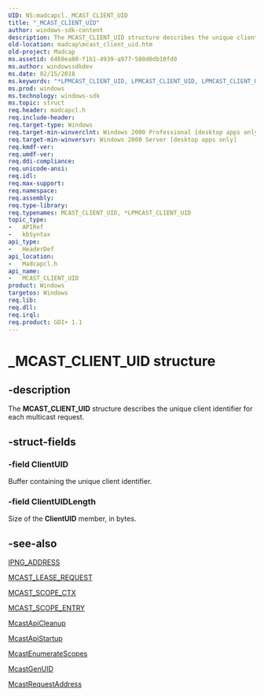 ```yaml
---
UID: NS:madcapcl._MCAST_CLIENT_UID
title: "_MCAST_CLIENT_UID"
author: windows-sdk-content
description: The MCAST_CLIENT_UID structure describes the unique client identifier for each multicast request.
old-location: madcap\mcast_client_uid.htm
old-project: Madcap
ms.assetid: 6460ea80-f1b1-4939-a977-580d0db10fd0
ms.author: windowssdkdev
ms.date: 02/15/2018
ms.keywords: "*LPMCAST_CLIENT_UID, LPMCAST_CLIENT_UID, LPMCAST_CLIENT_UID structure pointer [MADCAP], MCAST_CLIENT_UID, MCAST_CLIENT_UID structure [MADCAP], _MCAST_CLIENT_UID, _mdhcp_mcast_client_uid, madcap.mcast_client_uid, madcapcl/LPMCAST_CLIENT_UID, madcapcl/MCAST_CLIENT_UID"
ms.prod: windows
ms.technology: windows-sdk
ms.topic: struct
req.header: madcapcl.h
req.include-header: 
req.target-type: Windows
req.target-min-winverclnt: Windows 2000 Professional [desktop apps only]
req.target-min-winversvr: Windows 2000 Server [desktop apps only]
req.kmdf-ver: 
req.umdf-ver: 
req.ddi-compliance: 
req.unicode-ansi: 
req.idl: 
req.max-support: 
req.namespace: 
req.assembly: 
req.type-library: 
req.typenames: MCAST_CLIENT_UID, *LPMCAST_CLIENT_UID
topic_type:
-	APIRef
-	kbSyntax
api_type:
-	HeaderDef
api_location:
-	Madcapcl.h
api_name:
-	MCAST_CLIENT_UID
product: Windows
targetos: Windows
req.lib: 
req.dll: 
req.irql: 
req.product: GDI+ 1.1
---
```


# _MCAST_CLIENT_UID structure


## -description


The 
<b>MCAST_CLIENT_UID</b> structure describes the unique client identifier for each multicast request.


## -struct-fields




### -field ClientUID

Buffer containing the unique client identifier.


### -field ClientUIDLength

Size of the <b>ClientUID</b> member, in bytes.


## -see-also




<a href="https://msdn.microsoft.com/c3dc76aa-d903-49be-a4a2-1f66cafff40a">IPNG_ADDRESS</a>



<a href="https://msdn.microsoft.com/3110a1f3-e252-4eab-bf69-cbecfd65a5e0">MCAST_LEASE_REQUEST</a>



<a href="https://msdn.microsoft.com/164d8f73-f5f5-4cc6-85ca-8e249192c202">MCAST_SCOPE_CTX</a>



<a href="https://msdn.microsoft.com/d275e78b-ddf3-4f92-a76f-463aec2f6c95">MCAST_SCOPE_ENTRY</a>



<a href="https://msdn.microsoft.com/eccf52ee-8145-4a8f-9d34-5a56bfc8a48c">McastApiCleanup</a>



<a href="https://msdn.microsoft.com/edb7d666-cbd0-46f7-b63e-2a09ffc9e9e2">McastApiStartup</a>



<a href="https://msdn.microsoft.com/df33d766-d420-4069-8b94-86f5e4e91c1d">McastEnumerateScopes</a>



<a href="https://msdn.microsoft.com/67d5f149-d9b3-4903-a859-1ad33e310997">McastGenUID</a>



<a href="https://msdn.microsoft.com/856eb251-1909-41a1-8e4f-c081942280de">McastRequestAddress</a>
 

 

